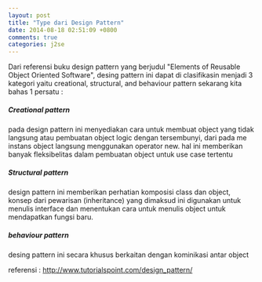 ```yaml
---
layout: post
title: "Type dari Design Pattern"
date: 2014-08-18 02:51:09 +0800
comments: true
categories: j2se
---
```

Dari referensi buku design pattern yang berjudul "Elements of Reusable Object Oriented Software", 
desing pattern ini dapat di clasifikasin menjadi 3 kategori yaitu creational, structural, and behaviour pattern
sekarang kita bahas 1 persatu :

<h5>Creational pattern</h5>
pada design pattern ini menyediakan cara untuk membuat object yang tidak langsung atau pembuatan object logic dengan tersembunyi, dari pada  me instans object langsung menggunakan operator new. 
hal ini memberikan banyak fleksibelitas dalam pembuatan object untuk use case tertentu


<h5>Structural pattern</h5>
design pattern ini memberikan perhatian komposisi class dan object, konsep dari pewarisan (inheritance) yang dimaksud ini  digunakan untuk menulis interface dan menentukan cara untuk menulis object untuk mendapatkan fungsi baru.

<h5>behaviour pattern</h5>
desing pattern ini secara khusus berkaitan dengan kominikasi antar object

referensi : http://www.tutorialspoint.com/design_pattern/
